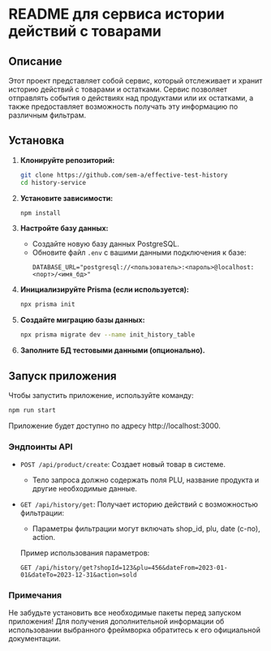 
# README для сервиса истории действий с товарами

## Описание
Этот проект представляет собой сервис, который отслеживает и хранит историю действий с товарами и остатками. Сервис позволяет отправлять события о действиях над продуктами или их остатками, а также предоставляет возможность получать эту информацию по различным фильтрам.

## Установка

1. **Клонируйте репозиторий:**
   ```bash
   git clone https://github.com/sem-a/effective-test-history
   cd history-service
   ```

2. **Установите зависимости:**
   ```bash
   npm install
   ```

3. **Настройте базу данных:**
    - Создайте новую базу данных PostgreSQL.
    - Обновите файл `.env` с вашими данными подключения к базе:
      ```
      DATABASE_URL="postgresql://<пользователь>:<пароль>@localhost:<порт>/<имя_бд>"
      ```

4. **Инициализируйте Prisma (если используется):**
    ```bash
    npx prisma init
    ```

5. **Создайте миграцию базы данных:** 
    ```bash
    npx prisma migrate dev --name init_history_table 
    ```

6. **Заполните БД тестовыми данными (опционально).**

## Запуск приложения

Чтобы запустить приложение, используйте команду:

```bash
npm run start 
```
Приложение будет доступно по адресу http://localhost:3000.

### Эндпоинты API

- `POST /api/product/create`: Создает новый товар в системе.
  - Тело запроса должно содержать поля PLU, название продукта и другие необходимые данные.

- `GET /api/history/get`: Получает историю действий с возможностью фильтрации:
  - Параметры фильтрации могут включать shop_id, plu,
  date (с-по), action.
  
  Пример использования параметров:
  ```
  GET /api/history/get?shopId=123&plu=456&dateFrom=2023-01-01&dateTo=2023-12-31&action=sold
  ```

### Примечания 

Не забудьте установить все необходимые пакеты перед запуском приложения! Для получения дополнительной информации об использовании выбранного фреймворка обратитесь к его официальной документации.

